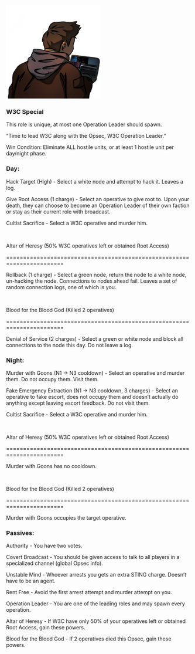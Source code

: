 ![w3coperationleader.png](Images/w3coperationleader.png)

### **W3C Special**

This role is unique, at most one Operation Leader should spawn.

“Time to lead W3C along with the Opsec, W3C Operation Leader.”

Win Condition: Eliminate ALL hostile units, or at least 1 hostile unit per day/night phase.

### **Day:**

Hack Target (High) - Select a white node and attempt to hack it. Leaves a log.

Give Root Access (1 charge) - Select an operative to give root to. Upon your death, they can choose to become an Operation Leader of their own faction or stay as their current role with broadcast.

Cultist Sacrifice - Select a W3C operative and murder him.

<br>

Altar of Heresy (50% W3C operatives left or obtained Root Access)

=======================================================================

Rollback (1 charge) - Select a green node, return the node to a white node, un-hacking the node. Connections to nodes ahead fail. Leaves a set of random connection logs, one of which is you.

<br>

Blood for the Blood God (Killed 2 operatives)

=======================================================================

Denial of Service (2 charges) - Select a green or white node and block all connections to the node this day. Do not leave a log.

### **Night:**

Murder with Goons (N1 -> N3 cooldown) - Select an operative and murder them. Do not occupy them. Visit them.

Fake Emergency Extraction (N1 -> N3 cooldown, 3 charges) - Select an operative to fake escort, does not occupy them and doesn’t actually do anything except leaving escort feedback. Do not visit them.

Cultist Sacrifice - Select a W3C operative and murder him.

<br>

Altar of Heresy (50% W3C operatives left or obtained Root Access)

=======================================================================

Murder with Goons has no cooldown.

<br>

Blood for the Blood God (Killed 2 operatives)

=======================================================================

Murder with Goons occupies the target operative.

### **Passives:**

Authority - You have two votes.

Covert Broadcast - You should be given access to talk to all players in a specialized channel (global Opsec info).

Unstable Mind - Whoever arrests you gets an extra STING charge. Doesn’t have to be an agent.

Rent Free - Avoid the first arrest attempt and murder attempt on you.

Operation Leader - You are one of the leading roles and may spawn every operation.

Altar of Heresy - If W3C have only 50% of your operatives left or obtained Root Access, gain these powers.

Blood for the Blood God - If 2 operatives died this Opsec, gain these powers.